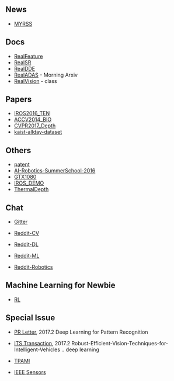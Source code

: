 
## News
* [MYRSS](https://feedly.com/)

## Docs
* [RealFeature](https://github.com/unizard/RealFeature)
* [RealSR](https://github.com/unizard/RealSR)
* [RealDDE](https://github.com/unizard/RealDDE)
* [RealADAS](https://github.com/unizard/RealADAS)  - Morning Arxiv
* [RealVision](https://github.com/unizard/RealVision) - class

## Papers
* [IROS2016_TEN](https://github.com/unizard/IROS2016_TEN)
* [ACCV2014_BIO](https://github.com/unizard/BIO)
* [CVPR2017_Depth](https://github.com/unizard/CVPR2017_Depth)
* [kaist-allday-dataset](https://github.com/unizard/kaist-allday-dataset)

## Others
* [patent](https://github.com/unizard/patent)
* [AI-Robotics-SummerSchool-2016](https://github.com/unizard/AI-Robotics-SummerSchool-2016)
* [GTX1080](https://github.com/unizard/GTX1080)
* [IROS_DEMO](https://github.com/unizard/IROS_DEMO)
* [ThermalDepth](https://github.com/unizard/ThermalDepth)


## Chat
 * [Gitter](https://gitter.im/professorXY/Lobby)
 
 * [Reddit-CV](https://www.reddit.com/r/computervision/)
 * [Reddit-DL](https://www.reddit.com/r/deeplearning/)
 * [Reddit-ML](https://www.reddit.com/r/MachineLearning/)
 * [Reddit-Robotics](https://www.reddit.com/r/robotics/)
 
 
## Machine Learning for Newbie
 
 * [RL](http://hunkim.github.io/ml/)

## Special Issue
- [PR Letter](https://www.journals.elsevier.com/pattern-recognition-letters/call-for-papers), 2017.2
  Deep Learning for Pattern Recognition 
- [ITS Transaction](http://sites.ieee.org/itss/files/2016/09/CFP-Robust-Efficient-Vision-Techniques-for-Intelligent-Vehicles-1.pdf), 2017.2
  Robust-Efficient-Vision-Techniques-for-Intelligent-Vehicles .. deep learning
  
- [TPAMI]()  
- [IEEE Sensors]()

  
